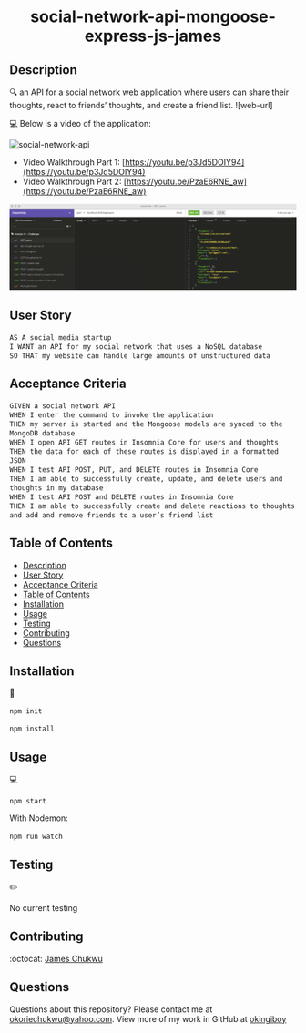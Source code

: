 <h1 align="center"> social-network-api-mongoose-express-js-james</h1>

## Description

🔍 an API for a social network web application where users can share their thoughts, react to friends’ thoughts, and create a friend list.
![web-url]
  
💻 Below is a video of the application:
  
![social-network-api](./assets/users.gif)


* Video Walkthrough Part 1: [https://youtu.be/p3Jd5DOIY94](https://youtu.be/p3Jd5DOIY94)
* Video Walkthrough Part 2: [https://youtu.be/PzaE6RNE_aw](https://youtu.be/PzaE6RNE_aw)

![screenshot of application](./screenshot.png)


## User Story

```
AS A social media startup
I WANT an API for my social network that uses a NoSQL database
SO THAT my website can handle large amounts of unstructured data
```

## Acceptance Criteria

```
GIVEN a social network API
WHEN I enter the command to invoke the application
THEN my server is started and the Mongoose models are synced to the MongoDB database
WHEN I open API GET routes in Insomnia Core for users and thoughts
THEN the data for each of these routes is displayed in a formatted JSON
WHEN I test API POST, PUT, and DELETE routes in Insomnia Core
THEN I am able to successfully create, update, and delete users and thoughts in my database
WHEN I test API POST and DELETE routes in Insomnia Core
THEN I am able to successfully create and delete reactions to thoughts and add and remove friends to a user’s friend list
```
   
## Table of Contents
- [Description](#description)
- [User Story](#user-story)
- [Acceptance Criteria](#acceptance-criteria)
- [Table of Contents](#table-of-contents)
- [Installation](#installation)
- [Usage](#usage)
- [Testing](#testing)
- [Contributing](#contributing)
- [Questions](#questions)

## Installation
💾   
  
`npm init`

`npm install`
  
## Usage
💻   
  
`npm start`

With Nodemon:

`npm run watch`

## Testing
✏️

No current testing

## Contributing
:octocat: [James Chukwu](https://github.com/Okingiboy/social-network-api-mongoose-express-js-james)


## Questions
Questions about this repository? Please contact me at [okoriechukwu@yahoo.com](mailto:okoriechukwu@yahoo.com). View more of my work in GitHub at [okingiboy](https://github.com/okingiboy) 

